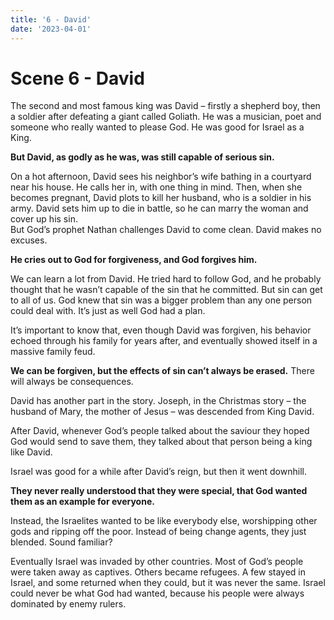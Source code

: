 ```yaml
---
title: '6 - David'
date: '2023-04-01'
---
```


# Scene 6 - David

The second and most famous king was David – firstly a shepherd boy, then a soldier after defeating a giant called Goliath. He was a musician, poet and someone who really wanted to please God. He was good for Israel as a King.

**But David, as godly as he was, was still capable of serious sin.**

On a hot afternoon, David sees his neighbor’s wife bathing in a courtyard near his house. He calls her in, with one thing in mind. Then, when she becomes pregnant, David plots to kill her husband, who is a soldier in his army. David sets him up to die in battle, so he can marry the woman and cover up his sin.  
But God’s prophet Nathan challenges David to come clean. David makes no excuses.

**He cries out to God for forgiveness, and God forgives him.**

We can learn a lot from David. He tried hard to follow God, and he probably thought that he wasn’t capable of the sin that he committed. But sin can get to all of us. God knew that sin was a bigger problem than any one person could deal with. It’s just as well God had a plan.

It’s important to know that, even though David was forgiven, his behavior echoed through his family for years after, and eventually showed itself in a massive family feud.

**We can be forgiven, but the effects of sin can’t always be erased.** There will always be consequences.

David has another part in the story. Joseph, in the Christmas story – the husband of Mary, the mother of Jesus – was descended from King David.

After David, whenever God’s people talked about the saviour they hoped God would send to save them, they talked about that person being a king like David.

Israel was good for a while after David’s reign, but then it went downhill.

**They never really understood that they were special, that God wanted them as an example for everyone.**

Instead, the Israelites wanted to be like everybody else, worshipping other gods and ripping off the poor. Instead of being change agents, they just blended. Sound familiar?

Eventually Israel was invaded by other countries. Most of God’s people were taken away as captives. Others became refugees. A few stayed in Israel, and some returned when they could, but it was never the same. Israel could never be what God had wanted, because his people were always dominated by enemy rulers.
